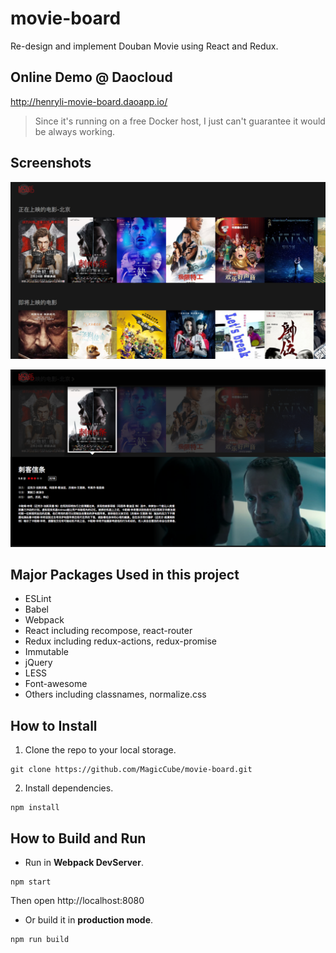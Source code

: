 # movie-board
Re-design and implement Douban Movie using React and Redux.

## Online Demo @ Daocloud
http://henryli-movie-board.daoapp.io/
> Since it's running on a free Docker host, I just can't guarantee it would be always working.

## Screenshots
![](screenshots/01.png)

![](screenshots/02.png)

## Major Packages Used in this project
* ESLint
* Babel
* Webpack
* React including recompose, react-router
* Redux including redux-actions, redux-promise
* Immutable
* jQuery
* LESS
* Font-awesome
* Others including classnames, normalize.css

## How to Install
1. Clone the repo to your local storage.
``` shell
git clone https://github.com/MagicCube/movie-board.git
```
2. Install dependencies.
``` shell
npm install
```

## How to Build and Run
* Run in **Webpack DevServer**.
``` shell
npm start
```
  Then open http://localhost:8080

* Or build it in **production mode**.
``` shell
npm run build
```
